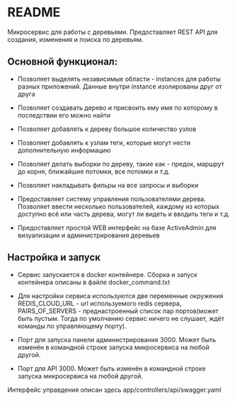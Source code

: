 # README

Микросервис для работы с деревьями. Предоставляет REST API для создания, изменения и поиска по деревьям.

## Основной функционал:

* Позволяет выделять независимые области - instances для работы разных приложений. Данные внутри instance изолированы друг от друга

* Позволяет создавать дерево и присвоить ему имя по которому в последствии его можно найти

* Позволяет добавлять к дереву большое количество узлов

* Позволяет добавлять к узлам теги, которые могут нести дополнительную информацию

* Позволяет делать выборки по дереву, такие как - предок, маршрут до корня, ближайшие потомки, все потомки и т.д.

* Позволяет накладывать фильры на все запросы и выборки

* Предоставляет систему управления пользователями дерева. Позволяет ввести несколько пользователей, каждому из которых доступно всё или часть дерева, могут ли видеть и вводить теги и т.д.

* Предоставляет простой WEB интерфейс на базе ActiveAdmin для визуализации и администрирования деревьев


## Настройка и запуск
* Сервис запускается в docker контейнере. Сборка и запуск контейнера описаны в файле docker_command.txt

* Для настройки сервиса используются две переменные окружения REDIS_CLOUD_URL - url используемого redis сервера, PAIRS_OF_SERVERS - преднастроенный список пар портов(может быть пустым. Тогда по умолчанию сервис ничего не слушает, ждёт команды по управляющему порту).

* Порт для запуска панели администрирования 3000. Может быть изменён в командной строке запуска микросервиса на любой другой.

* Порт для API 3000. Может быть изменён в командной строке запуска микросервиса на любой другой.

Интерфейс управдения описан здесь app/controllers/api/swagger.yaml
